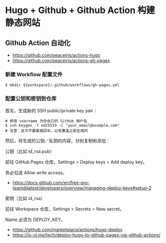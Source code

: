 # Hugo + Github + Github Action 构建静态网站


## Github Action 自动化

- https://github.com/peaceiris/actions-hugo
- https://github.com/peaceiris/actions-gh-pages

### 新建 Workflow 配置文件

```shell
$ mkdir ${workspace}/.github/workflows/gh-pages.yml
```

### 配置公钥和密钥到仓库

首先，生成新的 SSH public/private key pair：

```shell
# 修改 username 为你自己的 GitHub 用户名
$ ssh-keygen -t ed25519 -C "your_email@example.com"
# 注意：这次不要直接回车，以免覆盖之前生成的
```
然后，将生成的公钥╱私钥的内容，分别复制和添加：

公钥（比如 id_rsa.pub）

前往 GitHub Pages 仓库，Settings > Deploy keys > Add deploy key。

务必勾选 Allow write access。

- https://docs.github.com/en/free-pro-team@latest/developers/overview/managing-deploy-keys#setup-2

密钥（比如 id_rsa）

前往 Workspace 仓库，Settings > Secrets > New secret。

Name 必须为 DEPLOY_KEY。
- https://github.com/marketplace/actions/hugo-deploy
- https://io-oi.me/tech/deploy-hugo-to-github-pages-via-github-actions/